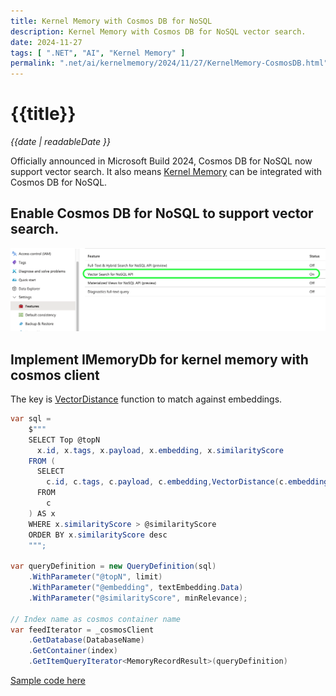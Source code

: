 ```yaml
---
title: Kernel Memory with Cosmos DB for NoSQL
description: Kernel Memory with Cosmos DB for NoSQL vector search.
date: 2024-11-27
tags: [ ".NET", "AI", "Kernel Memory" ]
permalink: ".net/ai/kernelmemory/2024/11/27/KernelMemory-CosmosDB.html"
---
```


# {{title}}

*{{date | readableDate }}*

Officially announced in Microsoft Build 2024, Cosmos DB for NoSQL now support vector search. It also means [Kernel Memory](https://github.com/microsoft/kernel-memory) can be integrated with Cosmos DB for NoSQL. 

## Enable Cosmos DB for NoSQL to support vector search.
<img eleventy:ignore src="https://github.com/StormHub/stormhub/blob/main/resources/2024-11-27/azure-cosmos-db.png?raw=true" alt="Azure CosmosDB configurations">

## Implement IMemoryDb for kernel memory with cosmos client
The key is [VectorDistance](https://learn.microsoft.com/en-us/azure/cosmos-db/nosql/query/vectordistance) function to match against embeddings.

```csharp
var sql =
    $"""
    SELECT Top @topN
      x.id, x.tags, x.payload, x.embedding, x.similarityScore
    FROM (
      SELECT
        c.id, c.tags, c.payload, c.embedding,VectorDistance(c.embedding, @embedding) AS similarityScore 
      FROM
        c
    ) AS x
    WHERE x.similarityScore > @similarityScore
    ORDER BY x.similarityScore desc
    """;

var queryDefinition = new QueryDefinition(sql)
    .WithParameter("@topN", limit)
    .WithParameter("@embedding", textEmbedding.Data)
    .WithParameter("@similarityScore", minRelevance);

// Index name as cosmos container name
var feedIterator = _cosmosClient
    .GetDatabase(DatabaseName)
    .GetContainer(index)
    .GetItemQueryIterator<MemoryRecordResult>(queryDefinition)
```

[Sample code here](https://github.com/StormHub/stormhub/tree/main/resources/2024-11-27/ConsoleApp)
